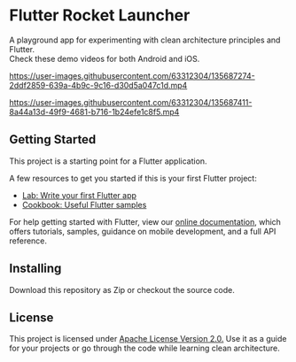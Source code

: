 # Flutter Rocket Launcher

A playground app for experimenting with clean architecture principles and Flutter.  
Check these demo videos for both Android and iOS.


https://user-images.githubusercontent.com/63312304/135687274-2ddf2859-639a-4b9c-9c16-d30d5a047c1d.mp4


https://user-images.githubusercontent.com/63312304/135687411-8a44a13d-49f9-4681-b716-1b24efe1c8f5.mp4



## Getting Started

This project is a starting point for a Flutter application.

A few resources to get you started if this is your first Flutter project:

- [Lab: Write your first Flutter app](https://flutter.dev/docs/get-started/codelab)
- [Cookbook: Useful Flutter samples](https://flutter.dev/docs/cookbook)

For help getting started with Flutter, view our
[online documentation](https://flutter.dev/docs), which offers tutorials,
samples, guidance on mobile development, and a full API reference.

## Installing

Download this repository as Zip or checkout the source code.

## License

This project is licensed under [Apache License Version 2.0.](https://github.com/RonyBrosh/RocketLauncher/blob/master/LICENSE)
Use it as a guide for your projects or go through the code while learning clean architecture.
